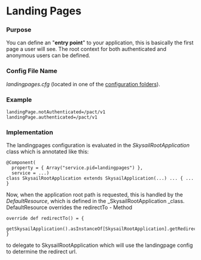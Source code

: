 # Landing Pages

### Purpose

You can define an "**entry point**" to your application, this is basically the first page a user will see. The root context for both authenticated and anonymous users can be defined.

### Config File Name

_landingpages.cfg_ \(located in one of the [configuration folders](/configuration.md)\).

### Example

```
landingPage.notAuthenticated=/pact/v1
landingPage.authenticated=/pact/v1
```

### Implementation

The landingpages configuration is evaluated in the _SkysailRootApplication_ class which is annotated like this:

```
@Component(
  property = { Array("service.pid=landingpages") },
  service = ...)
class SkysailRootApplication extends SkysailApplication(...) ... { ... }
```

Now, when the application root path is requested, this is handled by the _DefaultResource_, which is defined in the \_SkysailRootApplication \_class. DefaultResource overrides the redirectTo - Method

```
override def redirectTo() = {
  getSkysailApplication().asInstanceOf[SkysailRootApplication].getRedirectTo(this);
}
```

to delegate to SkysailRootApplication which will use the landingpage config to determine the redirect url.

